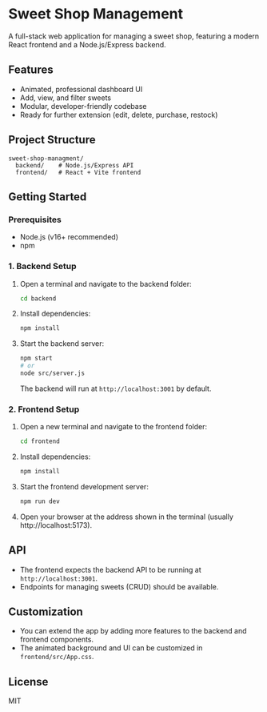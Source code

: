 # Sweet Shop Management

A full-stack web application for managing a sweet shop, featuring a modern React frontend and a Node.js/Express backend.

## Features
- Animated, professional dashboard UI
- Add, view, and filter sweets
- Modular, developer-friendly codebase
- Ready for further extension (edit, delete, purchase, restock)

## Project Structure
```
sweet-shop-managment/
  backend/    # Node.js/Express API
  frontend/   # React + Vite frontend
```

## Getting Started

### Prerequisites
- Node.js (v16+ recommended)
- npm

### 1. Backend Setup
1. Open a terminal and navigate to the backend folder:
   ```sh
   cd backend
   ```
2. Install dependencies:
   ```sh
   npm install
   ```
3. Start the backend server:
   ```sh
   npm start
   # or
   node src/server.js
   ```
   The backend will run at `http://localhost:3001` by default.

### 2. Frontend Setup
1. Open a new terminal and navigate to the frontend folder:
   ```sh
   cd frontend
   ```
2. Install dependencies:
   ```sh
   npm install
   ```
3. Start the frontend development server:
   ```sh
   npm run dev
   ```
4. Open your browser at the address shown in the terminal (usually http://localhost:5173).

## API
- The frontend expects the backend API to be running at `http://localhost:3001`.
- Endpoints for managing sweets (CRUD) should be available.

## Customization
- You can extend the app by adding more features to the backend and frontend components.
- The animated background and UI can be customized in `frontend/src/App.css`.

## License
MIT
